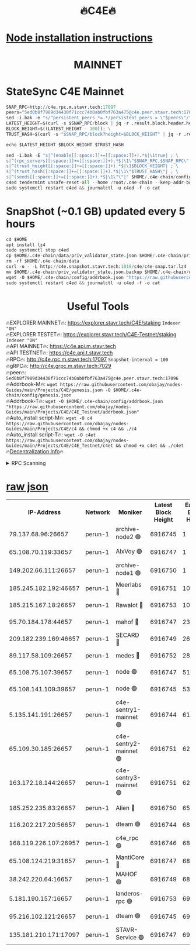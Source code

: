 <h1 align="center"> 🔥C4E🔥</h1>

[Node installation instructions](https://github.com/obajay/nodes-Guides/tree/main/Projects/C4E)
=

<h1 align="center"> MAINNET</h1>

# StateSync C4E Mainnet
```python
SNAP_RPC=http://c4e.rpc.m.stavr.tech:17097
peers="5ed0b8f7989d34438f71ccc74b0ab0fbf763a475@c4e.peer.stavr.tech:17096"
sed -i.bak -e "s/^persistent_peers *=.*/persistent_peers = \"$peers\"/" $HOME/.c4e-chain/config/config.toml
LATEST_HEIGHT=$(curl -s $SNAP_RPC/block | jq -r .result.block.header.height); \
BLOCK_HEIGHT=$((LATEST_HEIGHT - 100)); \
TRUST_HASH=$(curl -s "$SNAP_RPC/block?height=$BLOCK_HEIGHT" | jq -r .result.block_id.hash)

echo $LATEST_HEIGHT $BLOCK_HEIGHT $TRUST_HASH

sed -i.bak -E "s|^(enable[[:space:]]+=[[:space:]]+).*$|\1true| ; \
s|^(rpc_servers[[:space:]]+=[[:space:]]+).*$|\1\"$SNAP_RPC,$SNAP_RPC\"| ; \
s|^(trust_height[[:space:]]+=[[:space:]]+).*$|\1$BLOCK_HEIGHT| ; \
s|^(trust_hash[[:space:]]+=[[:space:]]+).*$|\1\"$TRUST_HASH\"| ; \
s|^(seeds[[:space:]]+=[[:space:]]+).*$|\1\"\"|" $HOME/.c4e-chain/config/config.toml
c4ed tendermint unsafe-reset-all --home /root/.c4e-chain --keep-addr-book
sudo systemctl restart c4ed && journalctl -u c4ed -f -o cat
```
# SnapShot (~0.1 GB) updated every 5 hours
```python
cd $HOME
apt install lz4
sudo systemctl stop c4ed
cp $HOME/.c4e-chain/data/priv_validator_state.json $HOME/.c4e-chain/priv_validator_state.json.backup
rm -rf $HOME/.c4e-chain/data
curl -o - -L http://c4e.snapshot.stavr.tech:1018/c4e/c4e-snap.tar.lz4 | lz4 -c -d - | tar -x -C $HOME/.c4e-chain --strip-components 2
mv $HOME/.c4e-chain/priv_validator_state.json.backup $HOME/.c4e-chain/data/priv_validator_state.json
wget -O $HOME/.c4e-chain/config/addrbook.json "https://raw.githubusercontent.com/obajay/nodes-Guides/main/Projects/C4E/addrbook.json"
sudo systemctl restart c4ed && journalctl -u c4ed -f -o cat
```
 <h1 align="center"> Useful Tools</h1>

🔥EXPLORER MAINNET🔥:  https://explorer.stavr.tech/C4E/staking            `Indexer "ON"` \
🔥EXPLORER TESTET🔥:   https://explorer.stavr.tech/C4E-Testnet/staking     `Indexer "ON"` \
🔥API MAINNET🔥:       https://c4e.api.m.stavr.tech \
🔥API TESTNET🔥:       https://c4e.api.t.stavr.tech \
🔥RPC🔥:               http://c4e.rpc.m.stavr.tech:17097                  `Snapshot-interval = 100` \
🔥gRPC🔥:              http://c4e.grpc.m.stavr.tech:7029 \
🔥peer🔥:              `5ed0b8f7989d34438f71ccc74b0ab0fbf763a475@c4e.peer.stavr.tech:17096` \
🔥Addrbook-M🔥:    ```wget https://raw.githubusercontent.com/obajay/nodes-Guides/main/Projects/C4E/genesis.json -O $HOME/.c4e-chain/config/genesis.json``` \
🔥Addrbook-T🔥:    ```wget -O $HOME/.c4e-chain/config/addrbook.json "https://raw.githubusercontent.com/obajay/nodes-Guides/main/Projects/C4E/C4E_Testnet/addrbook.json"``` \
🔥Auto_install script-M🔥: ```wget -O c4 https://raw.githubusercontent.com/obajay/nodes-Guides/main/Projects/C4E/c4 && chmod +x c4 && ./c4``` \
🔥Auto_install script-T🔥: ```wget -O c4et https://raw.githubusercontent.com/obajay/nodes-Guides/main/Projects/C4E/C4E_Testnet/c4et && chmod +x c4et && ./c4et``` \
🔥[Decentralization Info](https://github.com/obajay/StateSync-snapshots/tree/main/Projects/C4E/Decentralization)🔥




<details>
<summary>RPC Scanning</summary>

<h2 align="center"> We scan nodes in real time every 4 hours. And we provide the final result of RPC endpoints.
We cannot influence the operation of these nodes in any way. </h2>


```python
If Voting Power is higher than 0 --> then the Node is a validator of the network and may be subject to attack and be a potential threat to the chain.
```
```python
We marked such validators with a red symbol
```

</details>

[raw json](https://rpc-check.c4e.stavr.tech/c4e/rpc-c4e-result.json)
=



<table><tr><th>IP-Address</th><th>Network</th><th>Moniker</th><th>Latest Block Height</th><th>Earliest Block Height</th><th>Catching Up</th><th>Tx Index</th><th>Voting Power</th><th>Scan Time</th></tr><tr><td>79.137.68.96:26657</td><td>perun-1</td><td>archive-node2 🟢</td><td>6916745</td><td>1</td><td>False</td><td>on</td><td>0</td><td>2024-01-27T16:50:21.184968775UTC</td></tr><tr><td>65.108.70.119:33657</td><td>perun-1</td><td>AlxVoy 🟢</td><td>6916747</td><td>1</td><td>False</td><td>on</td><td>0</td><td>2024-01-27T16:50:35.292462918UTC</td></tr><tr><td>149.202.66.111:26657</td><td>perun-1</td><td>archive-node1 🟢</td><td>6916750</td><td>1</td><td>False</td><td>on</td><td>0</td><td>2024-01-27T16:50:51.421940235UTC</td></tr><tr><td>185.245.182.192:46657</td><td>perun-1</td><td>Meerlabs 🔴</td><td>6916751</td><td>1051501</td><td>False</td><td>on</td><td>527310</td><td>2024-01-27T16:50:58.731771784UTC</td></tr><tr><td>185.215.167.18:26657</td><td>perun-1</td><td>Rawalot 🔴</td><td>6916753</td><td>1090501</td><td>False</td><td>on</td><td>701423</td><td>2024-01-27T16:51:10.691780110UTC</td></tr><tr><td>95.70.184.178:44657</td><td>perun-1</td><td>mahof 🔴</td><td>6916747</td><td>2342001</td><td>False</td><td>off</td><td>1865533</td><td>2024-01-27T16:50:34.893564310UTC</td></tr><tr><td>209.182.239.169:46657</td><td>perun-1</td><td>SECARD 🔴</td><td>6916749</td><td>2616101</td><td>False</td><td>off</td><td>1136703</td><td>2024-01-27T16:50:46.578309390UTC</td></tr><tr><td>89.117.58.109:26657</td><td>perun-1</td><td>medes 🔴</td><td>6916752</td><td>2826001</td><td>False</td><td>off</td><td>1484927</td><td>2024-01-27T16:51:05.950962172UTC</td></tr><tr><td>65.108.75.107:39657</td><td>perun-1</td><td>node 🟢</td><td>6916747</td><td>5198801</td><td>False</td><td>on</td><td>0</td><td>2024-01-27T16:50:37.658793721UTC</td></tr><tr><td>65.108.141.109:39657</td><td>perun-1</td><td>node 🟢</td><td>6916745</td><td>5303301</td><td>False</td><td>on</td><td>0</td><td>2024-01-27T16:50:23.598116169UTC</td></tr><tr><td>5.135.141.191:26657</td><td>perun-1</td><td>c4e-sentry1-mainnet 🟢</td><td>6916744</td><td>6198001</td><td>False</td><td>on</td><td>0</td><td>2024-01-27T16:50:19.955495450UTC</td></tr><tr><td>65.109.30.185:26657</td><td>perun-1</td><td>c4e-sentry2-mainnet 🟢</td><td>6916751</td><td>6238301</td><td>False</td><td>on</td><td>0</td><td>2024-01-27T16:50:58.405070659UTC</td></tr><tr><td>163.172.18.144:26657</td><td>perun-1</td><td>c4e-sentry3-mainnet 🟢</td><td>6916751</td><td>6239001</td><td>False</td><td>on</td><td>0</td><td>2024-01-27T16:50:59.452138702UTC</td></tr><tr><td>185.252.235.83:26657</td><td>perun-1</td><td>Alien 🔴</td><td>6916750</td><td>6502501</td><td>False</td><td>on</td><td>1136703</td><td>2024-01-27T16:50:51.895417382UTC</td></tr><tr><td>116.202.217.20:56657</td><td>perun-1</td><td>dteam 🟢</td><td>6916744</td><td>6800901</td><td>False</td><td>on</td><td>0</td><td>2024-01-27T16:50:20.311093479UTC</td></tr><tr><td>168.119.226.107:26957</td><td>perun-1</td><td>c4e_rpc 🟢</td><td>6916746</td><td>6816746</td><td>False</td><td>on</td><td>0</td><td>2024-01-27T16:50:27.956799686UTC</td></tr><tr><td>65.108.124.219:31657</td><td>perun-1</td><td>MantiCore 🔴</td><td>6916747</td><td>6816747</td><td>False</td><td>off</td><td>193327</td><td>2024-01-27T16:50:34.463572107UTC</td></tr><tr><td>38.242.220.64:16657</td><td>perun-1</td><td>MAHOF 🟢</td><td>6916749</td><td>6885501</td><td>False</td><td>on</td><td>0</td><td>2024-01-27T16:50:49.042555301UTC</td></tr><tr><td>5.181.190.157:16657</td><td>perun-1</td><td>landeros-rpc 🟢</td><td>6916753</td><td>6908001</td><td>False</td><td>on</td><td>0</td><td>2024-01-27T16:51:10.389276665UTC</td></tr><tr><td>95.216.102.121:26657</td><td>perun-1</td><td>dteam 🟢</td><td>6916745</td><td>6915001</td><td>False</td><td>on</td><td>0</td><td>2024-01-27T16:50:20.748429734UTC</td></tr><tr><td>135.181.210.171:17097</td><td>perun-1</td><td>STAVR-Service 🟢</td><td>6916747</td><td>6915701</td><td>False</td><td>on</td><td>0</td><td>2024-01-27T16:50:37.991081153UTC</td></tr></table>
